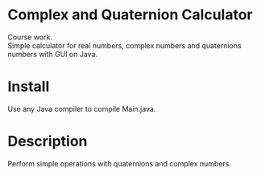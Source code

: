 # Complex and Quaternion Calculator
Сourse work.\
Simple calculator for real numbers, complex numbers and quaternions numbers with GUI on Java.

# Install
Use any Java compiler to compile Main.java.

# Description
Perform simple operations with quaternions and complex numbers.



